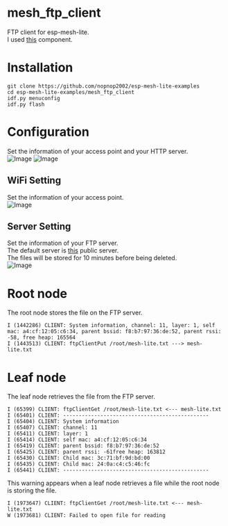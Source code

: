 # mesh_ftp_client
FTP client for esp-mesh-lite.   
I used [this](https://github.com/nopnop2002/esp-idf-ftpClient) component.   

# Installation

```
git clone https://github.com/nopnop2002/esp-mesh-lite-examples
cd esp-mesh-lite-examples/mesh_ftp_client
idf.py menuconfig
idf.py flash
```

# Configuration   
Set the information of your access point and your HTTP server.   
![Image](https://github.com/user-attachments/assets/28ee4b1b-541a-4bc0-9d20-4c70e0e60452)
![Image](https://github.com/user-attachments/assets/218ee65f-d94c-403d-b576-dc82eb8db4e7)

## WiFi Setting
Set the information of your access point.   
![Image](https://github.com/user-attachments/assets/3c873f51-cb79-4ae2-b980-1d49ea2f9245)

## Server Setting
Set the information of your FTP server.   
The default server is [this](https://dlptest.com/ftp-test/) public server.   
The files will be stored for 10 minutes before being deleted.   
![Image](https://github.com/user-attachments/assets/54e845bf-9c3e-4db6-8fa6-7e17cdcaac79)

# Root node
The root node stores the file on the FTP server.
```
I (1442286) CLIENT: System information, channel: 11, layer: 1, self mac: a4:cf:12:05:c6:34, parent bssid: f8:b7:97:36:de:52, parent rssi: -58, free heap: 165564
I (1443513) CLIENT: ftpClientPut /root/mesh-lite.txt ---> mesh-lite.txt
```

# Leaf node
The leaf node retrieves the file from the FTP server.
```
I (65399) CLIENT: ftpClientGet /root/mesh-lite.txt <--- mesh-lite.txt
I (65401) CLIENT: -----------------------------------------------
I (65404) CLIENT: System information
I (65407) CLIENT: channel: 11
I (65411) CLIENT: layer: 1
I (65414) CLIENT: self mac: a4:cf:12:05:c6:34
I (65419) CLIENT: parent bssid: f8:b7:97:36:de:52
I (65425) CLIENT: parent rssi: -61free heap: 163812
I (65430) CLIENT: Child mac: 3c:71:bf:9d:bd:00
I (65435) CLIENT: Child mac: 24:0a:c4:c5:46:fc
I (65441) CLIENT: -----------------------------------------------
```

This warning appears when a leaf node retrieves a file while the root node is storing the file.   
```
I (1973647) CLIENT: ftpClientGet /root/mesh-lite.txt <--- mesh-lite.txt
W (1973681) CLIENT: Failed to open file for reading
```
